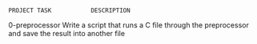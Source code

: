     PROJECT TASK           DESCRIPTION

0-preprocessor           Write a script that runs a C file through the preprocessor and save the result into another file
